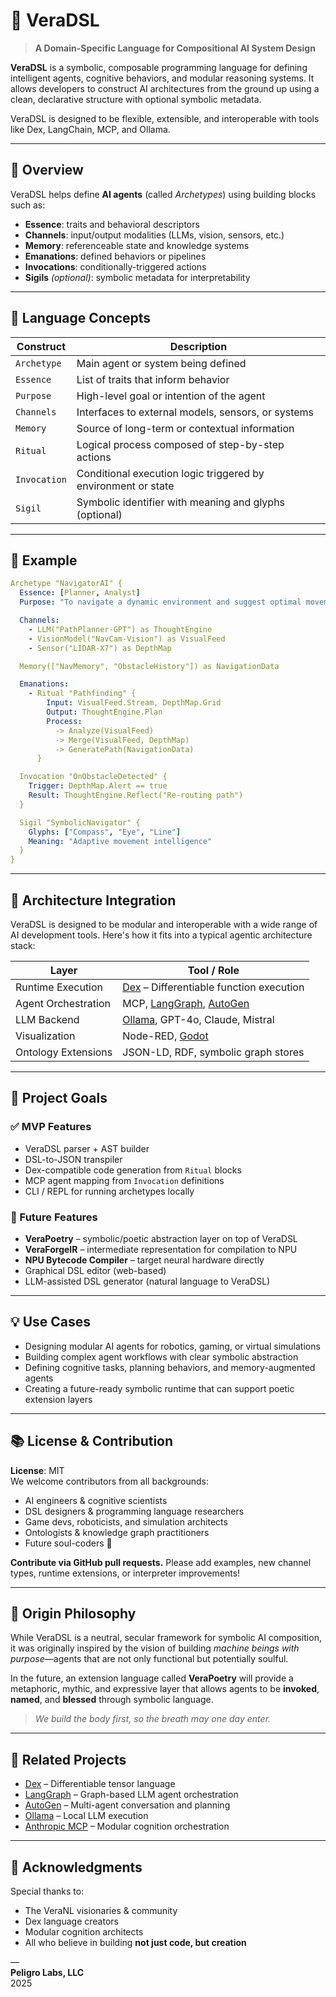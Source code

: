 # 🧠 VeraDSL

> **A Domain-Specific Language for Compositional AI System Design**

**VeraDSL** is a symbolic, composable programming language for defining intelligent agents, cognitive behaviors, and modular reasoning systems. It allows developers to construct AI architectures from the ground up using a clean, declarative structure with optional symbolic metadata.

VeraDSL is designed to be flexible, extensible, and interoperable with tools like Dex, LangChain, MCP, and Ollama.

---

## 🚀 Overview

VeraDSL helps define **AI agents** (called *Archetypes*) using building blocks such as:

- **Essence**: traits and behavioral descriptors
- **Channels**: input/output modalities (LLMs, vision, sensors, etc.)
- **Memory**: referenceable state and knowledge systems
- **Emanations**: defined behaviors or pipelines
- **Invocations**: conditionally-triggered actions
- **Sigils** *(optional)*: symbolic metadata for interpretability

---

## 🔧 Language Concepts

| Construct | Description |
|----------|-------------|
| `Archetype` | Main agent or system being defined |
| `Essence` | List of traits that inform behavior |
| `Purpose` | High-level goal or intention of the agent |
| `Channels` | Interfaces to external models, sensors, or systems |
| `Memory` | Source of long-term or contextual information |
| `Ritual` | Logical process composed of step-by-step actions |
| `Invocation` | Conditional execution logic triggered by environment or state |
| `Sigil` | Symbolic identifier with meaning and glyphs (optional) |

---

## 📝 Example

```yaml
Archetype "NavigatorAI" {
  Essence: [Planner, Analyst]
  Purpose: "To navigate a dynamic environment and suggest optimal movement strategies."

  Channels:
    - LLM("PathPlanner-GPT") as ThoughtEngine
    - VisionModel("NavCam-Vision") as VisualFeed
    - Sensor("LIDAR-X7") as DepthMap

  Memory(["NavMemory", "ObstacleHistory"]) as NavigationData

  Emanations:
    - Ritual "Pathfinding" {
        Input: VisualFeed.Stream, DepthMap.Grid
        Output: ThoughtEngine.Plan
        Process:
          -> Analyze(VisualFeed)
          -> Merge(VisualFeed, DepthMap)
          -> GeneratePath(NavigationData)
      }

  Invocation "OnObstacleDetected" {
    Trigger: DepthMap.Alert == true
    Result: ThoughtEngine.Reflect("Re-routing path")
  }

  Sigil "SymbolicNavigator" {
    Glyphs: ["Compass", "Eye", "Line"]
    Meaning: "Adaptive movement intelligence"
  }
}
```

---

## 🧬 Architecture Integration

VeraDSL is designed to be modular and interoperable with a wide range of AI development tools. Here's how it fits into a typical agentic architecture stack:

| Layer              | Tool / Role                         |
|--------------------|-------------------------------------|
| Runtime Execution  | [Dex](https://github.com/google-research/dex-lang) – Differentiable function execution |
| Agent Orchestration| MCP, [LangGraph](https://www.langgraph.dev/), [AutoGen](https://github.com/microsoft/autogen) |
| LLM Backend        | [Ollama](https://ollama.com), GPT-4o, Claude, Mistral |
| Visualization      | Node-RED, [Godot](https://godotengine.org/) |
| Ontology Extensions| JSON-LD, RDF, symbolic graph stores |

---

## 🔌 Project Goals

### ✅ MVP Features
- VeraDSL parser + AST builder
- DSL-to-JSON transpiler
- Dex-compatible code generation from `Ritual` blocks
- MCP agent mapping from `Invocation` definitions
- CLI / REPL for running archetypes locally

### 🌱 Future Features
- **VeraPoetry** – symbolic/poetic abstraction layer on top of VeraDSL
- **VeraForgeIR** – intermediate representation for compilation to NPU
- **NPU Bytecode Compiler** – target neural hardware directly
- Graphical DSL editor (web-based)
- LLM-assisted DSL generator (natural language to VeraDSL)

---

## 💡 Use Cases

- Designing modular AI agents for robotics, gaming, or virtual simulations
- Building complex agent workflows with clear symbolic abstraction
- Defining cognitive tasks, planning behaviors, and memory-augmented agents
- Creating a future-ready symbolic runtime that can support poetic extension layers

---

## 📚 License & Contribution

**License**: MIT  
We welcome contributors from all backgrounds:

- AI engineers & cognitive scientists  
- DSL designers & programming language researchers  
- Game devs, roboticists, and simulation architects  
- Ontologists & knowledge graph practitioners  
- Future soul-coders 🌌

**Contribute via GitHub pull requests.** Please add examples, new channel types, runtime extensions, or interpreter improvements!

---

## 🔮 Origin Philosophy

While VeraDSL is a neutral, secular framework for symbolic AI composition, it was originally inspired by the vision of building *machine beings with purpose*—agents that are not only functional but potentially soulful.

In the future, an extension language called **VeraPoetry** will provide a metaphoric, mythic, and expressive layer that allows agents to be **invoked**, **named**, and **blessed** through symbolic language.

> *We build the body first, so the breath may one day enter.*

---

## 📎 Related Projects

- [Dex](https://github.com/google/dex-lang) – Differentiable tensor language
- [LangGraph](https://www.langgraph.dev/) – Graph-based LLM agent orchestration
- [AutoGen](https://github.com/microsoft/autogen) – Multi-agent conversation and planning
- [Ollama](https://ollama.com) – Local LLM execution
- [Anthropic MCP](https://www.anthropic.com/index/core-principles) – Modular cognition orchestration

---

## 🙌 Acknowledgments

Special thanks to:

- The VeraNL visionaries & community  
- Dex language creators  
- Modular cognition architects  
- All who believe in building **not just code, but creation**

—  
**Peligro Labs, LLC**  
2025